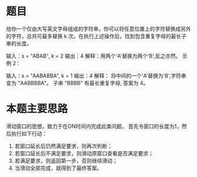# 题目
给你一个仅由大写英文字母组成的字符串，你可以将任意位置上的字符替换成另外的字符，总共可最多替换 k 次。在执行上述操作后，找到包含重复字母的最长子串的长度。

输入：s = "ABAB", k = 2
输出：4
解释：用两个'A'替换为两个'B',反之亦然。
示例 2：

输入：s = "AABABBA", k = 1
输出：4
解释：
将中间的一个'A'替换为'B',字符串变为 "AABBBBA"。
子串 "BBBB" 有最长重复字母, 答案为 4。

# 本题主要思路
滑动窗口的思想，致力于在ON时间内完成此类问题。
首先令窗口的长度为1，然后执行如下行动：
1. 若窗口延长后仍然满足要求，则再次判断；
2. 若窗口延长后不满足要求，则滑动原窗口查看是否满足要求；
3. 若满足要求，则返回第一步，否则继续滑动；
4. 当滑动全部完成，就得到了最终答案。